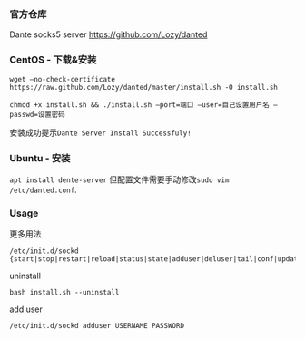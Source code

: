 ### 官方仓库

Dante socks5 server
https://github.com/Lozy/danted

### CentOS - 下载&安装
```
wget —no-check-certificate https://raw.github.com/Lozy/danted/master/install.sh -O install.sh
```
```
chmod +x install.sh && ./install.sh –port=端口 –user=自己设置用户名 –passwd=设置密码
```

安装成功提示`Dante Server Install Successfuly!`


### Ubuntu - 安装
`apt install dente-server`
但配置文件需要手动修改`sudo vim /etc/danted.conf`.

### Usage
更多用法
```
/etc/init.d/sockd {start|stop|restart|reload|status|state|adduser|deluser|tail|conf|update}
```

uninstall
```
bash install.sh --uninstall
```

add user
```
/etc/init.d/sockd adduser USERNAME PASSWORD
```
